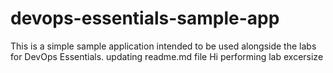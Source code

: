 # devops-essentials-sample-app

This is a simple sample application intended to be used alongside the labs for DevOps Essentials.
updating readme.md file
Hi performing lab excersize
